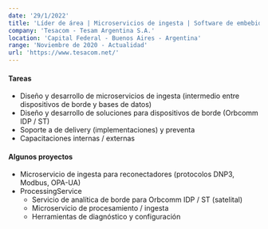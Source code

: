 ```yaml
---
date: '29/1/2022'
title: 'Líder de área | Microservicios de ingesta | Software de embebidos'
company: 'Tesacom - Tesam Argentina S.A.'
location: 'Capital Federal - Buenos Aires - Argentina'
range: 'Noviembre de 2020 - Actualidad'
url: 'https://www.tesacom.net/'
---
```


#### Tareas
  - Diseño y desarrollo de microservicios de ingesta (intermedio entre dispositivos de borde y bases de datos)
  - Diseño y desarrollo de soluciones para dispositivos de borde (Orbcomm IDP / ST)
  - Soporte a de delivery (implementaciones) y preventa
  - Capacitaciones internas / externas

#### Algunos proyectos
  - Microservicio de ingesta para reconectadores (protocolos DNP3, Modbus, OPA-UA)
  - ProcessingService
    - Servicio de analítica de borde para Orbcomm IDP / ST (satelital)
    - Microservicio de procesamiento / ingesta
    - Herramientas de diagnóstico y configuración
